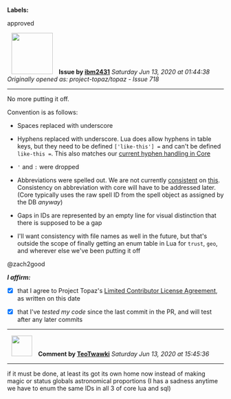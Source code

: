**Labels:**

approved



<a href="https://github.com/ibm2431"><img src="https://avatars3.githubusercontent.com/u/13112942?v=4" width="96" height="96" hspace="10"></img></a> **Issue by [ibm2431](https://github.com/ibm2431)**
_Saturday Jun 13, 2020 at 01:44:38_
_Originally opened as: project-topaz/topaz - Issue 718_

----

No more putting it off.

Convention is as follows:
- Spaces replaced with underscore
- Hyphens replaced with underscore. Lua does allow hyphens in table keys, but they need to be defined `['like-this'] =` and can't be defined `like-this =`. This also matches our [current hyphen handling in Core](https://github.com/project-topaz/topaz/blob/release/src/map/spell.h#L502-L508) 
- `'` and `:` were dropped
- Abbreviations were spelled out. We are not currently [consistent](https://github.com/project-topaz/topaz/blob/release/src/map/spell.h#L867) on [this](https://github.com/project-topaz/topaz/blob/release/src/map/spell.h#L888). Consistency on abbreviation with core will have to be addressed later. (Core typically uses the raw spell ID from the spell object as assigned by the DB _anyway_)
- Gaps in IDs are represented by an empty line for visual distinction that there is supposed to be a gap
- I'll want consistency with file names as well in the future, but that's outside the scope of finally getting an enum table in Lua for `trust`, `geo`, and wherever else we've been putting it off

@zach2good 

<!-- place 'x' mark between square [] brackets to affirm: -->
**_I affirm:_**
- [x] that I agree to Project Topaz's [Limited Contributor License Agreement](http://project-topaz.com/blob/release/CONTRIBUTOR_AGREEMENT.md), as written on this date
- [x] that I've _tested my code_ since the last commit in the PR, and will test after any later commits




----
<a href="https://github.com/TeoTwawki"><img src="https://avatars0.githubusercontent.com/u/6871475?v=4" width="48" height="48" hspace="10"></img></a> **Comment by [TeoTwawki](https://github.com/TeoTwawki)**
_Saturday Jun 13, 2020 at 15:45:36_

----

if it must be done, at least its got its own home now instead of making magic or status globals astronomical proportions (I has a sadness anytime we have to enum the same IDs in all 3 of core lua and sql)
